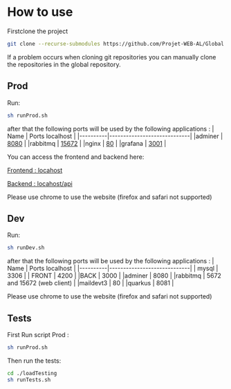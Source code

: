 # How to use
Firstclone the project
```bash
git clone --recurse-submodules https://github.com/Projet-WEB-AL/Global.git
```
If a problem occurs when cloning git repositories you can manually clone the repositories in the global repository.

## Prod
Run:
```bash
sh runProd.sh
```
after that the following ports will be used by the following applications :
|   Name   | Ports localhost             |
|----------|-----------------------------|
|adminer   | [8080](http://locahost:8080)                        |
|rabbitmq  | [15672](http://locahost:15672)                       |
|nginx     | [80](http://locahost:80)                          |
|grafana   | [3001](http://locahost:3001)                        |

You can access the frontend and backend here:

[Frontend : locahost](http://locahost)

[Backend : locahost/api](http://locahost/api)

Please use chrome to use the website (firefox and safari not supported)
## Dev
Run:
```bash
sh runDev.sh
```

after that the following ports will be used by the following applications :
|   Name   | Ports localhost             |
|----------|-----------------------------|
| mysql    | 3306                        |
| FRONT    | 4200                        |
|BACK      | 3000                        |
|adminer   | 8080                        |
|rabbitmq  | 5672 and 15672 (web client) |
|maildevt3 | 80                          |
|quarkus   | 8081                        |

Please use chrome to use the website (firefox and safari not supported)

## Tests

First Run script Prod :
```bash
sh runProd.sh
```
Then run the tests:
```bash
cd ./loadTesting
sh runTests.sh
```